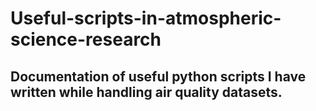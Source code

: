 # Useful-scripts-in-atmospheric-science-research


## Documentation of useful python scripts I have written while handling air quality datasets. 
